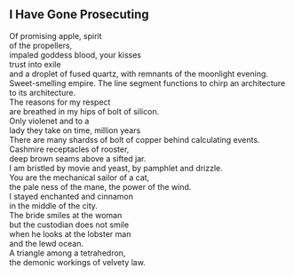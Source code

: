 I Have Gone Prosecuting
-----------------------
Of promising apple, spirit  
of the propellers,  
impaled goddess blood, your kisses  
trust into exile  
and a droplet of fused quartz, with remnants of the moonlight evening.  
Sweet-smelling empire. The line segment functions to chirp an architecture  
to its architecture.  
The reasons for my respect  
are breathed in my hips of bolt of silicon.  
Only violenet and to a  
lady they take on time, million years  
There are many shardss of bolt of copper behind calculating events.  
Cashmire receptacles of rooster,  
deep brown seams above a sifted jar.  
I am bristled by movie and yeast, by pamphlet and drizzle.  
You are the mechanical sailor of a cat,  
the pale ness of the mane, the power of the wind.  
I stayed enchanted and cinnamon  
in the middle of the city.  
The bride smiles at the woman  
but the custodian does not smile  
when he looks at the lobster man  
and the lewd ocean.  
A triangle among a tetrahedron,  
the demonic workings of velvety law.  
